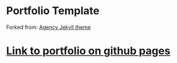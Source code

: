 # Portfolio Template
Forked from: [Agency Jekyll theme](https://github.com/y7kim/agency-jekyll-theme)

[Link to portfolio on github pages](https://thimlohse.github.io/portfolio_template/)
====================
